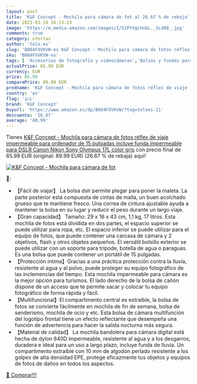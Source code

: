 ```yaml
---
layout: post
title: 'K&F Concept - Mochila para cámara de fot al 26.67 % de rebaja'
date: 2021-03-19 16:13:23
image: 'https://m.media-amazon.com/images/I/51PYVgLhnbL._SL400_.jpg'
comments: true
category: ofertas
author: 'tole.es'
slug: 'B084FXVKVW-es K&F Concept - Mochila para cámara de fotos réflex de viaje...'
sku: 'B084FXVKVW-es'
tags: [ 'Accesorios de fotografía y videocámaras','Bolsas y fundas para cámaras,  videocámaras y prismáticos','Electrónica','Fotografía y videocámaras','Mochilas para cámaras','k&f concept','mochila', ]
actualPrice: 65.99 EUR
currency: EUR
price: 65.99
comparePrice: 89.99 EUR
prodname: 'K&F Concept - Mochila para cámara de fotos réflex de viaje  impermeable para ordenador de 15 pulgadas  incluye funda impermeable para DSLR  Canon  Nikon  Sony  Olympus  17L   color gris'
country: 'es'
flag: '🇪🇸'
brand: 'K&F Concept'
buyurl: 'https://www.amazon.es/dp/B084FXVKVW/?tag=tolees-21'
descuento: '26.67'
average: '60.99'
---
```


Tienes [K&F Concept - Mochila para cámara de fotos réflex de viaje  impermeable para ordenador de 15 pulgadas  incluye funda impermeable para DSLR  Canon  Nikon  Sony  Olympus  17L   color gris](https://www.amazon.es/dp/B084FXVKVW/?tag=tolees-21) con precio final de  65.99 EUR (original: 89.99 EUR) (26.67 %  de rebaja) aqui!

[![K&F Concept - Mochila para cámara de fot](https://m.media-amazon.com/images/I/51PYVgLhnbL._SL400_.jpg)](https://www.amazon.es/dp/B084FXVKVW/?tag=tolees-21)

🔎:

- 【Fácil de viajar】 La bolsa dslr permite plegar para poner la maleta. La parte posterior está compuesta de cintas de malla, un buen acolchado grueso que te mantiene fresco. Una correa de cintura ajustable ayuda a mantener la bolsa en su lugar y reducir el peso durante un largo viaje.
- 【Gran capacidad】 Tamaño: 29 x 16 x 43 cm, 1,1 kg, 17 litros. Esta mochila de fotos está dividida en dos partes, el espacio superior se puede utilizar para ropa, etc. El espacio inferior se puede utilizar para el equipo de fotos, que puede contener una carcasa de cámara y 2 objetivos, flash y otros objetos pequeños. El versátil bolsillo exterior se puede utilizar con un soporte para trípode, botella de agua o paraguas. Es una bolsa que puede contener un portátil de 15 pulgadas.
- 【Protección íntima】Gracias a una práctica protección contra la lluvia, resistente al agua y al polvo, puede proteger su equipo fotográfico de las inclemencias del tiempo. Esta mochila impermeable para cámara es la mejor opción para turismos. El lado derecho de la bolsa de cañón dispone de un acceso que te permite sacar y colocar tu equipo fotográfico de forma rápida y fácil.
- 【Multifuncional】El compartimento central es extraíble, la bolsa de fotos se convierte fácilmente en mochila de fin de semana, bolsa de senderismo, mochila de ocio y etc. Esta bolsa de cámara multifunción del logotipo frontal tiene un efecto reflectante que desempeña una función de advertencia para hacer la salida nocturna más segura.
- 【Material de calidad】 La mochila bandolera para cámara digital está hecha de dylon 840D impermeable, resistente al agua y a los desgarros, duradera e ideal para un uso a largo plazo, incluye funda de lluvia. Un compartimento extraíble con 10 mm de algodón perlado resistente a los golpes de alta densidad EPE, protege eficazmente tus objetos y equipos de fotos de daños en todos los aspectos.

[🛒 Comprar!!!](https://www.amazon.es/dp/B084FXVKVW/?tag=tolees-21)
